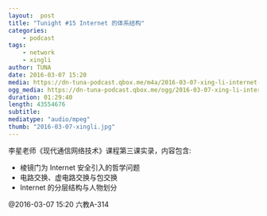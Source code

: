 ```yaml
---
layout:  post
title: "Tunight #15 Internet 的体系结构"
categories:
    - podcast
tags:
    - network
    - xingli
author: TUNA
date: 2016-03-07 15:20
media: https://dn-tuna-podcast.qbox.me/m4a/2016-03-07-xing-li-internet-architecture.m4a
ogg_media: https://dn-tuna-podcast.qbox.me/ogg/2016-03-07-xing-li-internet-architecture.ogg
duration: 01:29:40
length: 43554676
subtitle: 
mediatype: "audio/mpeg"
thumb: "2016-03-07-xingli.jpg"
---
```


李星老师《现代通信网络技术》课程第三课实录，内容包含:

- 棱镜门为 Internet 安全引入的哲学问题
- 电路交换、虚电路交换与包交换
- Internet 的分层结构与人物划分

@2016-03-07 15:20 六教A-314

